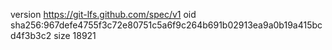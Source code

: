 version https://git-lfs.github.com/spec/v1
oid sha256:967defe4755f3c72e80751c5a6f9c264b691b02913ea9a0b19a415bcd4f3b3c2
size 18921
